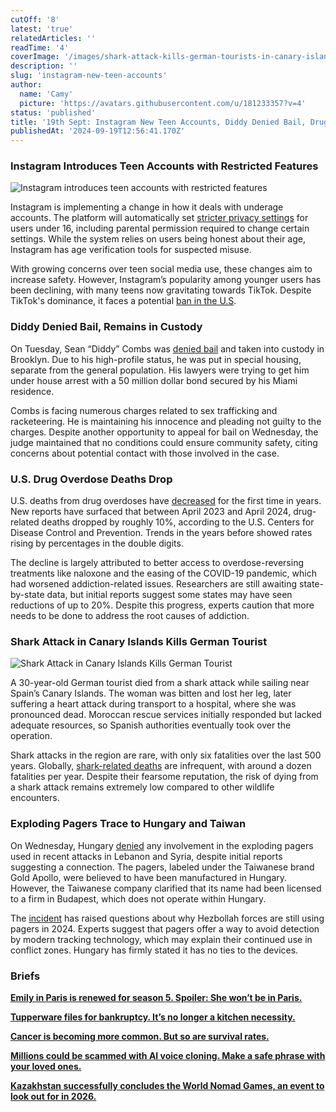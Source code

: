 ```yaml
---
cutOff: '8'
latest: 'true'
relatedArticles: ''
readTime: '4'
coverImage: '/images/shark-attack-kills-german-tourists-in-canary-islands-MxMz.jpg'
description: ''
slug: 'instagram-new-teen-accounts'
author:
  name: 'Camy'
  picture: 'https://avatars.githubusercontent.com/u/181233357?v=4'
status: 'published'
title: '19th Sept: Instagram New Teen Accounts, Diddy Denied Bail, Drug Overdoses Drop'
publishedAt: '2024-09-19T12:56:41.170Z'
---
```


### Instagram Introduces Teen Accounts with Restricted Features

![Instagram introduces teen accounts with restricted features](/images/instagram-introduces-teen-accounts-with-restricted-features-QzMz.jpg)

Instagram is implementing a change in how it deals with underage accounts. The platform will automatically set [stricter privacy settings](https://www.npr.org/2024/09/17/g-s1-23181/instagram-teen-accounts-private-meta-child-safety) for users under 16, including parental permission required to change certain settings. While the system relies on users being honest about their age, Instagram has age verification tools for suspected misuse.

With growing concerns over teen social media use, these changes aim to increase safety. However, Instagram’s popularity among younger users has been declining, with many teens now gravitating towards TikTok. Despite TikTok's dominance, it faces a potential [ban in the U.S](https://www.bbc.com/news/technology-53476117).

### Diddy Denied Bail, Remains in Custody

On Tuesday, Sean “Diddy” Combs was [denied bail](https://www.bbc.com/news/articles/c5y3x50jy15o) and taken into custody in Brooklyn. Due to his high-profile status, he was put in special housing, separate from the general population. His lawyers were trying to get him under house arrest with a 50 million dollar bond secured by his Miami residence.

Combs is facing numerous charges related to sex trafficking and racketeering. He is maintaining his innocence and pleading not guilty to the charges. Despite another opportunity to appeal for bail on Wednesday, the judge maintained that no conditions could ensure community safety, citing concerns about potential contact with those involved in the case.

### U.S. Drug Overdose Deaths Drop

U.S. deaths from drug overdoses have [decreased](https://www.cdc.gov/nchs/nvss/vsrr/drug-overdose-data.htm) for the first time in years. New reports have surfaced that between April 2023 and April 2024, drug-related deaths dropped by roughly 10%, according to the U.S. Centers for Disease Control and Prevention. Trends in the years before showed rates rising by percentages in the double digits.

The decline is largely attributed to better access to overdose-reversing treatments like naloxone and the easing of the COVID-19 pandemic, which had worsened addiction-related issues. Researchers are still awaiting state-by-state data, but initial reports suggest some states may have seen reductions of up to 20%. Despite this progress, experts caution that more needs to be done to address the root causes of addiction.

### Shark Attack in Canary Islands Kills German Tourist

![Shark Attack in Canary Islands Kills German Tourist](/images/shark-attack-kills-german-tourists-in-canary-islands-kwNz.jpg)

A 30-year-old German tourist died from a shark attack while sailing near Spain’s Canary Islands. The woman was bitten and lost her leg, later suffering a heart attack during transport to a hospital, where she was pronounced dead. Moroccan rescue services initially responded but lacked adequate resources, so Spanish authorities eventually took over the operation.

Shark attacks in the region are rare, with only six fatalities over the last 500 years. Globally, [shark-related deaths](https://www.floridamuseum.ufl.edu/shark-attacks/yearly-worldwide-summary/) are infrequent, with around a dozen fatalities per year. Despite their fearsome reputation, the risk of dying from a shark attack remains extremely low compared to other wildlife encounters.

### Exploding Pagers Trace to Hungary and Taiwan

On Wednesday, Hungary [denied](https://www.politico.eu/article/hungary-exploding-pages-never-country-hezbollah-viktor-orban/) any involvement in the exploding pagers used in recent attacks in Lebanon and Syria, despite initial reports suggesting a connection. The pagers, labeled under the Taiwanese brand Gold Apollo, were believed to have been manufactured in Hungary. However, the Taiwanese company clarified that its name had been licensed to a firm in Budapest, which does not operate within Hungary.

The [incident](https://www.bbc.com/news/articles/cz04m913m49o) has raised questions about why Hezbollah forces are still using pagers in 2024. Experts suggest that pagers offer a way to avoid detection by modern tracking technology, which may explain their continued use in conflict zones. Hungary has firmly stated it has no ties to the devices.

### Briefs

[**Emily in Paris is renewed for season 5. Spoiler: She won’t be in Paris.**](https://www.netflix.com/tudum/articles/emily-in-paris-season-5-cast-release-date-news)

[**Tupperware files for bankruptcy. It’s no longer a kitchen necessity.**](https://www.npr.org/2024/09/18/nx-s1-5115873/tupperware-bankruptcy)

[**Cancer is becoming more common. But so are survival rates.**](https://www.npr.org/sections/shots-health-news/2024/09/18/nx-s1-5076874/report-cancer-diagnoses-survival-young-adults)

[**Millions could be scammed with AI voice cloning. Make a safe phrase with your loved ones.**](https://edition.cnn.com/2024/09/18/tech/ai-voice-cloning-scam-warning/index.html)

[**Kazakhstan successfully concludes the World Nomad Games, an event to look out for in 2026.**](https://www.bbc.com/travel/article/20240912-world-nomad-games-the-spectacular-olympics-of-central-asia)